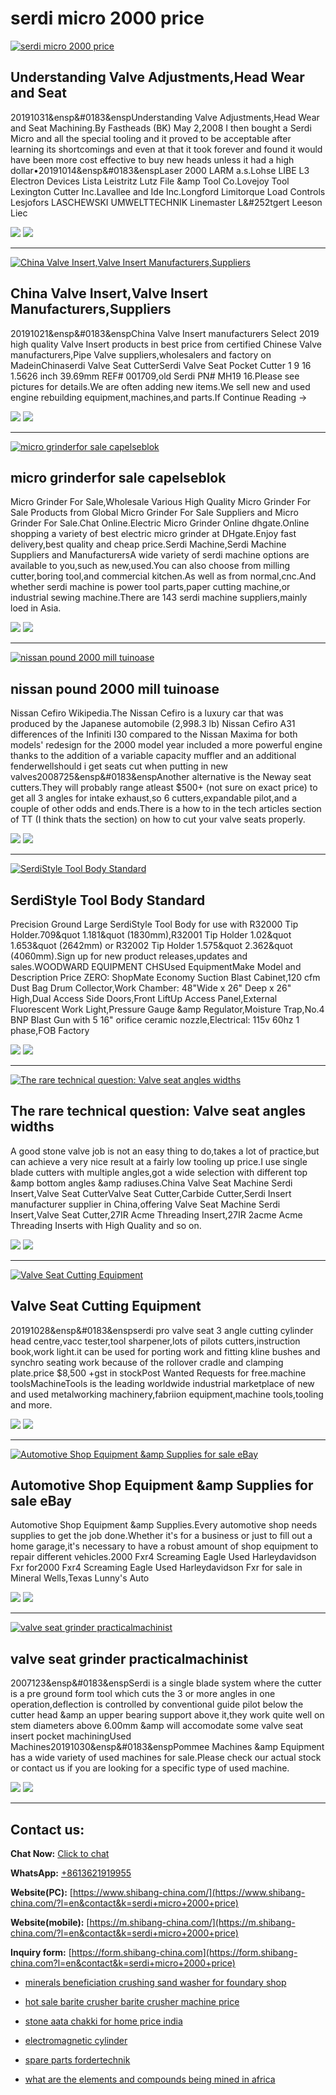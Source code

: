 # serdi micro 2000 price

<a href="https://swt.shibang-china.com/?l=en&img&k=serdi+micro+2000+price" target="_blank">![serdi micro 2000 price](http://static.shibang-china.com/all-800x300/560.jpg)</a>

## Understanding Valve Adjustments,Head Wear and Seat
20191031&ensp&#0183&enspUnderstanding Valve Adjustments,Head Wear and Seat Machining.By Fastheads (BK) May 2,2008 I then bought a Serdi Micro and all the special tooling and it proved to be acceptable after learning its shortcomings and even at that it took forever and found it would have been more cost effective to buy new heads unless it had a high dollar•20191014&ensp&#0183&enspLaser 2000 LARM a.s.Lohse LIBE L3 Electron Devices Lista Leistritz Lutz File &amp Tool Co.Lovejoy Tool Lexington Cutter Inc.Lavallee and Ide Inc.Longford Limitorque Load Controls Lesjofors LASCHEWSKI UMWELTTECHNIK Linemaster L&#252tgert Leeson Liec


<a href="https://whatsapp.shibangsoft.com/WhatsApp.php" target="_blank" title="WhatsApp">![](http://static.shibang-china.com/icon/whatsapp.png)</a> <a href="https://swt.shibang-china.com/?l=en&icon&k=serdi+micro+2000+price" target="_blank">![](http://static.shibang-china.com/icon/chat-en.png)</a>

---

<a href="https://swt.shibang-china.com/?l=en&img&k=serdi+micro+2000+price" target="_blank">![China Valve Insert,Valve Insert Manufacturers,Suppliers](http://static.shibang-china.com/all-800x300/1505.jpg)</a>

## China Valve Insert,Valve Insert Manufacturers,Suppliers
20191021&ensp&#0183&enspChina Valve Insert manufacturers Select 2019 high quality Valve Insert products in best price from certified Chinese Valve manufacturers,Pipe Valve suppliers,wholesalers and factory on MadeinChinaserdi Valve Seat CutterSerdi Valve Seat Pocket Cutter 1 9 16 1.5626 inch 39.69mm REF# 001709,old Serdi PN# MH19 16.Please see pictures for details.We are often adding new items.We sell new and used engine rebuilding equipment,machines,and parts.If Continue Reading →


<a href="https://whatsapp.shibangsoft.com/WhatsApp.php" target="_blank" title="WhatsApp">![](http://static.shibang-china.com/icon/whatsapp.png)</a> <a href="https://swt.shibang-china.com/?l=en&icon&k=serdi+micro+2000+price" target="_blank">![](http://static.shibang-china.com/icon/chat-en.png)</a>

---

<a href="https://swt.shibang-china.com/?l=en&img&k=serdi+micro+2000+price" target="_blank">![micro grinderfor sale capelseblok](http://static.shibang-china.com/all-800x300/308.jpg)</a>

## micro grinderfor sale capelseblok
Micro Grinder For Sale,Wholesale Various High Quality Micro Grinder For Sale Products from Global Micro Grinder For Sale Suppliers and Micro Grinder For Sale.Chat Online.Electric Micro Grinder Online dhgate.Online shopping a variety of best electric micro grinder at DHgate.Enjoy fast delivery,best quality and cheap price.Serdi Machine,Serdi Machine Suppliers and ManufacturersA wide variety of serdi machine options are available to you,such as new,used.You can also choose from milling cutter,boring tool,and commercial kitchen.As well as from normal,cnc.And whether serdi machine is power tool parts,paper cutting machine,or industrial sewing machine.There are 143 serdi machine suppliers,mainly loed in Asia.


<a href="https://whatsapp.shibangsoft.com/WhatsApp.php" target="_blank" title="WhatsApp">![](http://static.shibang-china.com/icon/whatsapp.png)</a> <a href="https://swt.shibang-china.com/?l=en&icon&k=serdi+micro+2000+price" target="_blank">![](http://static.shibang-china.com/icon/chat-en.png)</a>

---

<a href="https://swt.shibang-china.com/?l=en&img&k=serdi+micro+2000+price" target="_blank">![nissan pound 2000 mill tuinoase](http://static.shibang-china.com/all-800x300/1042.jpg)</a>

## nissan pound 2000 mill tuinoase
Nissan Cefiro Wikipedia.The Nissan Cefiro is a luxury car that was produced by the Japanese automobile (2,998.3 lb) Nissan Cefiro A31 differences of the Infiniti I30 compared to the Nissan Maxima for both models' redesign for the 2000 model year included a more powerful engine thanks to the addition of a variable capacity muffler and an additional fenderwellshould i get seats cut when putting in new valves2008725&ensp&#0183&enspAnother alternative is the Neway seat cutters.They will probably range atleast $500+ (not sure on exact price) to get all 3 angles for intake exhaust,so 6 cutters,expandable pilot,and a couple of other odds and ends.There is a how to in the tech articles section of TT (I think thats the section) on how to cut your valve seats properly.


<a href="https://whatsapp.shibangsoft.com/WhatsApp.php" target="_blank" title="WhatsApp">![](http://static.shibang-china.com/icon/whatsapp.png)</a> <a href="https://swt.shibang-china.com/?l=en&icon&k=serdi+micro+2000+price" target="_blank">![](http://static.shibang-china.com/icon/chat-en.png)</a>

---

<a href="https://swt.shibang-china.com/?l=en&img&k=serdi+micro+2000+price" target="_blank">![SerdiStyle Tool Body Standard](http://static.shibang-china.com/all-800x300/915.jpg)</a>

## SerdiStyle Tool Body Standard
Precision Ground Large SerdiStyle Tool Body for use with R32000 Tip Holder.709&quot 1.181&quot (1830mm),R32001 Tip Holder 1.02&quot 1.653&quot (2642mm) or R32002 Tip Holder 1.575&quot 2.362&quot (4060mm).Sign up for new product releases,updates and sales.WOODWARD EQUIPMENT CHSUsed EquipmentMake Model and Description Price ZERO: ShopMate Economy Suction Blast Cabinet,120 cfm Dust Bag Drum Collector,Work Chamber: 48"Wide x 26" Deep x 26" High,Dual Access Side Doors,Front LiftUp Access Panel,External Fluorescent Work Light,Pressure Gauge &amp Regulator,Moisture Trap,No.4 BNP Blast Gun with 5 16" orifice ceramic nozzle,Electrical: 115v 60hz 1 phase,FOB Factory


<a href="https://whatsapp.shibangsoft.com/WhatsApp.php" target="_blank" title="WhatsApp">![](http://static.shibang-china.com/icon/whatsapp.png)</a> <a href="https://swt.shibang-china.com/?l=en&icon&k=serdi+micro+2000+price" target="_blank">![](http://static.shibang-china.com/icon/chat-en.png)</a>

---

<a href="https://swt.shibang-china.com/?l=en&img&k=serdi+micro+2000+price" target="_blank">![The rare technical question: Valve seat angles widths](http://static.shibang-china.com/all-800x300/99.jpg)</a>

## The rare technical question: Valve seat angles widths
A good stone valve job is not an easy thing to do,takes a lot of practice,but can achieve a very nice result at a fairly low tooling up price.I use single blade cutters with multiple angles,got a wide selection with different top &amp bottom angles &amp radiuses.China Valve Seat Machine Serdi Insert,Valve Seat CutterValve Seat Cutter,Carbide Cutter,Serdi Insert manufacturer supplier in China,offering Valve Seat Machine Serdi Insert,Valve Seat Cutter,27IR Acme Threading Insert,27IR 2acme Acme Threading Inserts with High Quality and so on.


<a href="https://whatsapp.shibangsoft.com/WhatsApp.php" target="_blank" title="WhatsApp">![](http://static.shibang-china.com/icon/whatsapp.png)</a> <a href="https://swt.shibang-china.com/?l=en&icon&k=serdi+micro+2000+price" target="_blank">![](http://static.shibang-china.com/icon/chat-en.png)</a>

---

<a href="https://swt.shibang-china.com/?l=en&img&k=serdi+micro+2000+price" target="_blank">![Valve Seat Cutting Equipment](http://static.shibang-china.com/all-800x300/901.jpg)</a>

## Valve Seat Cutting Equipment
20191028&ensp&#0183&enspserdi pro valve seat 3 angle cutting cylinder head centre,vacc tester,tool sharpener,lots of pilots cutters,instruction book,work light.it can be used for porting work and fitting kline bushes and synchro seating work because of the rollover cradle and clamping plate.price $8,500 +gst in stockPost Wanted Requests for free.machine toolsMachineTools is the leading worldwide industrial marketplace of new and used metalworking machinery,fabriion equipment,machine tools,tooling and more.


<a href="https://whatsapp.shibangsoft.com/WhatsApp.php" target="_blank" title="WhatsApp">![](http://static.shibang-china.com/icon/whatsapp.png)</a> <a href="https://swt.shibang-china.com/?l=en&icon&k=serdi+micro+2000+price" target="_blank">![](http://static.shibang-china.com/icon/chat-en.png)</a>

---

<a href="https://swt.shibang-china.com/?l=en&img&k=serdi+micro+2000+price" target="_blank">![Automotive Shop Equipment &amp Supplies for sale eBay](http://static.shibang-china.com/all-800x300/1141.jpg)</a>

## Automotive Shop Equipment &amp Supplies for sale eBay
Automotive Shop Equipment &amp Supplies.Every automotive shop needs supplies to get the job done.Whether it's for a business or just to fill out a home garage,it's necessary to have a robust amount of shop equipment to repair different vehicles.2000 Fxr4 Screaming Eagle Used Harleydavidson Fxr for2000 Fxr4 Screaming Eagle Used Harleydavidson Fxr for sale in Mineral Wells,Texas Lunny's Auto


<a href="https://whatsapp.shibangsoft.com/WhatsApp.php" target="_blank" title="WhatsApp">![](http://static.shibang-china.com/icon/whatsapp.png)</a> <a href="https://swt.shibang-china.com/?l=en&icon&k=serdi+micro+2000+price" target="_blank">![](http://static.shibang-china.com/icon/chat-en.png)</a>

---

<a href="https://swt.shibang-china.com/?l=en&img&k=serdi+micro+2000+price" target="_blank">![valve seat grinder practicalmachinist](http://static.shibang-china.com/all-800x300/1471.jpg)</a>

## valve seat grinder practicalmachinist
2007123&ensp&#0183&enspSerdi is a single blade system where the cutter is a pre ground form tool which cuts the 3 or more angles in one operation,deflection is controlled by conventional guide pilot below the cutter head &amp an upper bearing support above it,they work quite well on stem diameters above 6.00mm &amp will accomodate some valve seat insert pocket machiningUsed Machines20191030&ensp&#0183&enspPommee Machines &amp Equipment has a wide variety of used machines for sale.Please check our actual stock or contact us if you are looking for a specific type of used machine.


<a href="https://whatsapp.shibangsoft.com/WhatsApp.php" target="_blank" title="WhatsApp">![](http://static.shibang-china.com/icon/whatsapp.png)</a> <a href="https://swt.shibang-china.com/?l=en&icon&k=serdi+micro+2000+price" target="_blank">![](http://static.shibang-china.com/icon/chat-en.png)</a>

---
## Contact us:

**Chat Now:** [Click to chat](https://swt.shibang-china.com?l=en&contact&k=serdi+micro+2000+price)

**WhatsApp:**  [+8613621919955](https://whatsapp.shibangsoft.com/WhatsApp.php)

**Website(PC):** [https://www.shibang-china.com/](https://www.shibang-china.com/?l=en&contact&k=serdi+micro+2000+price)

**Website(mobile):** [https://m.shibang-china.com/](https://m.shibang-china.com/?l=en&contact&k=serdi+micro+2000+price)

**Inquiry form:** [https://form.shibang-china.com](https://form.shibang-china.com?l=en&contact&k=serdi+micro+2000+price)

* [minerals beneficiation crushing sand washer for foundary shop](../116/minerals%20beneficiation%20crushing%20sand%20washer%20for%20foundary%20shop.md)

* [hot sale barite crusher barite crusher machine price](../117/hot%20sale%20barite%20crusher%20barite%20crusher%20machine%20price.md)

* [stone aata chakki for home price india](../118/stone%20aata%20chakki%20for%20home%20price%20india.md)

* [electromagnetic cylinder](../117/electromagnetic%20cylinder.md)

* [spare parts fordertechnik](../113/spare%20parts%20fordertechnik.md)

* [what are the elements and compounds being mined in africa](../115/what%20are%20the%20elements%20and%20compounds%20being%20mined%20in%20africa.md)